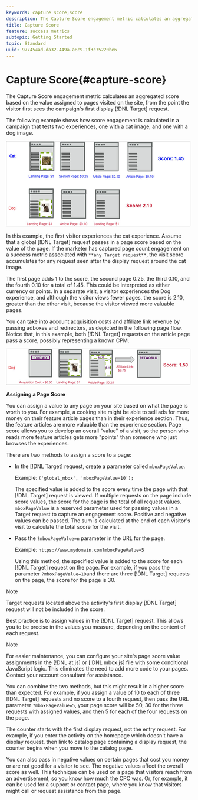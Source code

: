 ```yaml
---
keywords: capture score;score
description: The Capture Score engagement metric calculates an aggregated score based on the value assigned to pages visited on the site, from the point the visitor first sees the campaign's first display Target Request.
title: Capture Score
feature: success metrics
subtopic: Getting Started
topic: Standard
uuid: 977454ad-da32-449a-a8c9-1f3c75220be6
---
```


# Capture Score{#capture-score}

The Capture Score engagement metric calculates an aggregated score based on the value assigned to pages visited on the site, from the point the visitor first sees the campaign's first display [!DNL Target] request.

The following example shows how score engagement is calculated in a campaign that tests two experiences, one with a cat image, and one with a dog image.

![](assets/example_score.png)

In this example, the first visitor experiences the cat experience. Assume that a global [!DNL Target] request passes in a page score based on the value of the page. If the marketer has captured page count engagement on a success metric associated with `**any Target request**`, the visit score accumulates for any request seen after the display request around the cat image.

The first page adds 1 to the score, the second page 0.25, the third 0.10, and the fourth 0.10 for a total of 1.45. This could be interpreted as either currency or points. In a separate visit, a visitor experiences the Dog experience, and although the visitor views fewer pages, the score is 2.10, greater than the other visit, because the visitor viewed more valuable pages.

You can take into account acquisition costs and affiliate link revenue by passing adboxes and redirectors, as depicted in the following page flow. Notice that, in this example, both [!DNL Target] requests on the article page pass a score, possibly representing a known CPM.

![](assets/example_score2.png)

**Assigning a Page Score**

You can assign a value to any page on your site based on what the page is worth to you. For example, a cooking site might be able to sell ads for more money on their feature article pages than in their experience section. Thus, the feature articles are more valuable than the experience section. Page score allows you to develop an overall "value" of a visit, so the person who reads more feature articles gets more "points" than someone who just browses the experiences.

There are two methods to assign a score to a page:

* In the [!DNL Target] request, create a parameter called `mboxPageValue`.

  Example: `('global_mbox', 'mboxPageValue=10');`

  The specified value is added to the score every time the page with that [!DNL Target] request is viewed. If multiple requests on the page include score values, the score for the page is the total of all request values. `mboxPageValue` is a reserved parameter used for passing values in a Target request to capture an engagement score. Positive and negative values can be passed. The sum is calculated at the end of each visitor's visit to calculate the total score for the visit. 

* Pass the `?mboxPageValue=n` parameter in the URL for the page.

  Example: `https://www.mydomain.com?mboxPageValue=5`

  Using this method, the specified value is added to the score for each [!DNL Target] request on the page. For example, if you pass the parameter `?mboxPageValue=10`and there are three [!DNL Target] requests on the page, the score for the page is 30.

>[!NOTE]
>
>Target requests located above the activity's first display [!DNL Target] request will not be included in the score.

Best practice is to assign values in the [!DNL Target] request. This allows you to be precise in the values you measure, depending on the content of each request.

>[!NOTE]
>
>For easier maintenance, you can configure your site's page score value assignments in the [!DNL at.js] or [!DNL mbox.js] file with some conditional JavaScript logic. This eliminates the need to add more code to your pages. Contact your account consultant for assistance.

You can combine the two methods, but this might result in a higher score than expected. For example, if you assign a value of 10 to each of three [!DNL Target] requests and no score to a fourth request, then pass the URL parameter `?mboxPageValue=5`, your page score will be 50, 30 for the three requests with assigned values, and then 5 for each of the four requests on the page.

The counter starts with the first display request, not the entry request. For example, if you enter the activity on the homepage which doesn't have a display request, then link to catalog page containing a display request, the counter begins when you move to the catalog page.

You can also pass in negative values on certain pages that cost you money or are not good for a visitor to see. The negative values affect the overall score as well. This technique can be used on a page that visitors reach from an advertisement, so you know how much the CPC was. Or, for example, it can be used for a support or contact page, where you know that visitors might call or request assistance from this page. 
